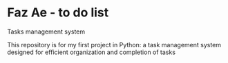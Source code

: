 # Faz Ae - to do list
Tasks management system

This repository is for my first project in Python: a task management system designed for efficient organization and completion of tasks

